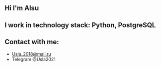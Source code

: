 ## Hi I'm Alsu
## I work in technology stack: Python, PostgreSQL
## Contact with me:
  - Usla_2018@mail.ru
  - Telegram @Usla2021
